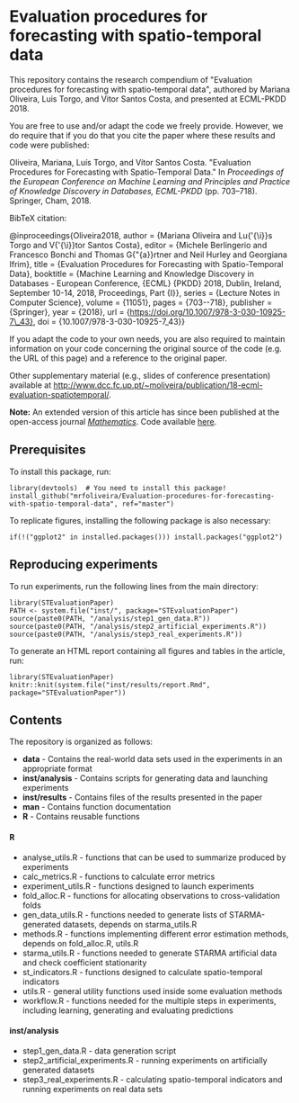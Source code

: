 # Evaluation procedures for forecasting with spatio-temporal data

This repository contains the research compendium of "Evaluation procedures for forecasting with spatio-temporal data", authored by Mariana Oliveira, Luis Torgo, and Vitor Santos Costa, and presented at ECML-PKDD 2018.

You are free to use and/or adapt the code we freely provide. However, we do require that if you do that you cite the paper where these results and code were published:

Oliveira, Mariana, Luís Torgo, and Vítor Santos Costa. "Evaluation Procedures for Forecasting with Spatio-Temporal Data." In *Proceedings of the European Conference on Machine Learning and Principles and Practice of Knowledge Discovery in Databases, ECML-PKDD* (pp. 703–718). Springer, Cham, 2018.

BibTeX citation:

@inproceedings{Oliveira2018, author = {Mariana Oliveira and Lu{\'{\i}}s Torgo and V{\'{\i}}tor Santos Costa}, editor = {Michele Berlingerio and Francesco Bonchi and Thomas G{\"{a}}rtner and Neil Hurley and Georgiana Ifrim}, title = {Evaluation Procedures for Forecasting with Spatio-Temporal Data}, booktitle = {Machine Learning and Knowledge Discovery in Databases - European Conference, {ECML} {PKDD} 2018, Dublin, Ireland, September 10-14, 2018, Proceedings, Part {I}}, series = {Lecture Notes in Computer Science}, volume = {11051}, pages = {703--718}, publisher = {Springer}, year = {2018}, url = {https://doi.org/10.1007/978-3-030-10925-7\_43}, doi = {10.1007/978-3-030-10925-7\_43}}

If you adapt the code to your own needs, you are also required to maintain information on your code concerning the original source of the code (e.g. the URL of this page) and a reference to the original paper.

Other supplementary material (e.g., slides of conference presentation) available at http://www.dcc.fc.up.pt/~moliveira/publication/18-ecml-evaluation-spatiotemporal/.

**Note:** An extended version of this article has since been published at the open-access journal [_Mathematics_](https://www.mdpi.com/2227-7390/9/6/691). Code available [here](https://github.com/mrfoliveira/STEvaluation-MDPI2021). 

## Prerequisites

To install this package, run:

```
library(devtools)  # You need to install this package!
install_github("mrfoliveira/Evaluation-procedures-for-forecasting-with-spatio-temporal-data", ref="master")
```

To replicate figures, installing the following package is also necessary:

```
if(!("ggplot2" in installed.packages())) install.packages("ggplot2")
```

## Reproducing experiments

To run experiments, run the following lines from the main directory:

```
library(STEvaluationPaper)
PATH <- system.file("inst/", package="STEvaluationPaper")
source(paste0(PATH, "/analysis/step1_gen_data.R"))
source(paste0(PATH, "/analysis/step2_artificial_experiments.R"))
source(paste0(PATH, "/analysis/step3_real_experiments.R"))
```

To generate an HTML report containing all figures and tables in the article, run:

```
library(STEvaluationPaper)
knitr::knit(system.file("inst/results/report.Rmd", package="STEvaluationPaper"))
```

## Contents

The repository is organized as follows:
* **data** - Contains the real-world data sets used in the experiments in an appropriate format
* **inst/analysis** - Contains scripts for generating data and launching experiments
* **inst/results** - Contains files of the results presented in the paper
* **man** - Contains function documentation
* **R** - Contains reusable functions

#### R

* analyse\_utils.R - functions that can be used to summarize produced by experiments
* calc_metrics.R - functions to calculate error metrics
* experiment_utils.R - functions designed to launch experiments
* fold_alloc.R - functions for allocating observations to cross-validation folds
* gen\_data\_utils.R - functions needed to generate lists of STARMA-generated datasets, depends on starma_utils.R
* methods.R - functions implementing different error estimation methods, depends on fold_alloc.R, utils.R
* starma_utils.R - functions needed to generate STARMA artificial data and check coefficient stationarity
* st_indicators.R - functions designed to calculate spatio-temporal indicators
* utils.R - general utility functions used inside some evaluation methods
* workflow.R - functions needed for the multiple steps in experiments, including learning, generating and evaluating predictions


#### inst/analysis

* step1_gen_data.R - data generation script
* step2_artificial_experiments.R - running experiments on artificially generated datasets
* step3_real_experiments.R - calculating spatio-temporal indicators and running experiments on real data sets
